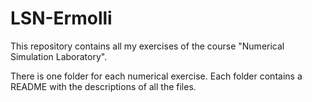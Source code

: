 # LSN-Ermolli
This repository contains all my exercises of the course "Numerical Simulation Laboratory".

There is one folder for each numerical exercise.
Each folder contains a README  with the descriptions of all the files.
